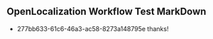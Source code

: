 ## OpenLocalization Workflow Test MarkDown
* 277bb633-61c6-46a3-ac58-8273a148795e thanks!

<!--HONumber=Jul16_HO5-->


